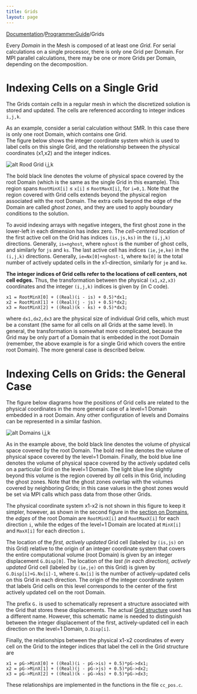 ```yaml
---
title: Grids
layout: page
---
```


[Documentation]({{site.baseurl}}/AthenaDocs)/[ProgrammerGuide]({{site.baseurl}}/AthenaDocsPG)/Grids


Every *Domain* in the Mesh is composed of at least one *Grid*.  For serial calculations on a single processor, there
is only one Grid per Domain.  For MPI parallel calculations, there may be one or more Grids per Domain, depending on the decomposition.

Indexing Cells on a Single Grid
===============================

The Grids contain *cells* in a regular mesh in which the discretized solution is stored and updated.  The cells are referenced according
to integer indices `i,j,k`.

As an example, consider a serial calculation without SMR.  In this case there is only one root Domain, which contains one Grid.  
The figure below shows the integer coordinate system which is used to label cells on this single Grid, and the relationship between the 
physical coordinates (x1,x2) and the integer indices.

![alt Rood Grid i,j,k]({{site.baseurl}}/images/RootGridijk.png)

The bold black line denotes the volume of physical space covered by the root Domain (which is the same as the single Grid in this example).
This region spans `RootMinX[i]` ≤ `x[i]` ≤ `RootMaxX[i]`, for `i=0,1`.
Note that the region covered with Grid cells extends beyond the physical region associated with
the root Domain.  The extra cells beyond the edge of the Domain are called *ghost zones*, and they are used to apply boundary conditions to the
solution.

To avoid indexing arrays with negative integers, the first ghost zone in the lower-left in each dimension has index zero.  The *cell-centered*
location of the first active cell on the Grid has indices `(is,js,ks)` in the `(i,j,k)` directions.  Generally, `is=nghost`, where
`nghost` is the number of ghost cells, and similarly for `js` and `ks`.  The last active cell has
indices `(ie,je,ke)` in the `(i,j,k)` directions.  Generally, `ie=Nx[0]+nghost-1`, where `Nx[0]` is the total number of actively updated
cells in the x1-direction, similarly for `je` and `ke`. 

**The integer indices of Grid cells refer to the locations of cell centers, not cell edges.**  Thus, the transformation between the physical
`(x1,x2,x3)` coordinates and the integer `(i,j,k)` indices is given by (in C code).

	x1 = RootMinX[0] + ((Real)(i - is) + 0.5)*dx1;
	x2 = RootMinX[1] + ((Real)(j - js) + 0.5)*dx2;
	x3 = RootMinX[2] + ((Real)(k - ks) + 0.5)*dx3;

where `dx1,dx2,dx3` are the physical size of individual Grid cells, which must be a constant (the same for all cells on all Grids
at the same level).
In general, the transformation is somewhat more complicated, because the Grid may be only part of a Domain that is embedded in the 
root Domain (remember, the above example is for a single Grid which covers the entire root Domain).  The more general case
is described below.

Indexing Cells on Grids: the General Case
=========================================

The figure below diagrams how the positions of Grid cells are related to the physical coordinates in the more general case of
a level=1 Domain embedded in a root Domain.  Any other configuration of levels and Domains can be represented in a similar fashion.

![alt Domains i,j,k]({{site.baseurl}}/images/Domainsijk.png)

As in the example above, the bold black line denotes the volume of physical space covered by the root Domain.
The bold red line denotes the volume of physical space covered by the level=1 Domain.  Finally, the bold blue
line denotes the volume of physical space covered by the actively updated cells on a particular Grid on the level=1 Domain.
The light blue line slightly beyond this volume is the region covered by *all* cells in this Grid, including
the ghost zones.  Note that the ghost zones overlap with the volumes covered by neighboring Grids; in this case values in the
ghost zones would be set via MPI calls which pass data from those other Grids.

The physical coordinate system x1-x2 is not shown in this figure to keep it simpler, however, as shown in the second figure in
the [section on Domains]({{site.baseurl}}/AthenaDocsPGDom), the *edges* of the root Domain are `RootMinX[i]` 
and `RootMaxX[i]` for each direction `i`,
while the edges of the level=1 Domain are located at `MinX[i]` and `MaxX[i]` for each direction `i`.

The location of the *first, actively updated* Grid cell (labeled by `(is,js)` on this Grid) relative to the origin
of an integer coordinate system that covers the entire computational volume (root Domain) is given by an integer displacement
`G.Disp[0]`.  The location of the *last (in each direction), actively updated* Grid cell (labeled by `(ie,je)` 
on this Grid) is given by `G.Disp[i]+G.Nx[i]-1`, where `G.Nx[i]` is the number of actively-updated cells on this Grid in each direction.
The origin of the integer coordinate system that labels Grid cells on this level corresponds to the center of the first actively
updated cell on the root Domain.

The prefix `G.` is used to schematically represent a structure associated with the Grid that stores these displacements.
The actual [Grid structure]({{site.baseurl}}/AthenaDocsPGGridS) used has a different name.  However, this schematic name is needed to 
distinguish between the integer displacement of the first, actively-updated cell in each direction on the level=1 Domain,
`D.Disp[i]`.

Finally, the relationships between the physical x1-x2 coordinates of every cell on the Grid to the integer indices that label the cell 
in the Grid structure are

	x1 = pG->MinX[0] + ((Real)(i - pG->is) + 0.5)*pG->dx1;
	x2 = pG->MinX[1] + ((Real)(j - pG->js) + 0.5)*pG->dx2;
	x3 = pG->MinX[2] + ((Real)(k - pG->ks) + 0.5)*pG->dx3;

These relationships are implemented in the functions in the file `cc_pos.c`.
